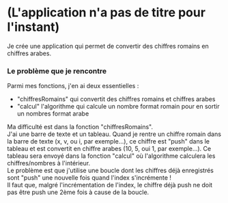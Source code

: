<h1>(L'application n'a pas de titre pour l'instant)</h1>
<p>Je crée une application qui permet de convertir des chiffres romains en chiffres arabes.</p>
<h3>Le problème que je rencontre</h3>
<p>Parmi mes fonctions, j'en ai deux essentielles :</p>
<ul><li>"chiffresRomains" qui convertit des chiffres romains et chiffres arabes</li>
<li>"calcul" l'algorithme qui calcule un nombre format romain pour en sortir un nombres format arabe</li></ul>
<p>Ma difficulté est dans la fonction "chiffresRomains". </br> J'ai une barre de texte et un tableau. Quand je rentre
un chiffre romain dans la barre de texte (x, v, ou i, par exemple...), ce chiffre est "push" dans le tableau et est convertit en chiffre arabes (10, 5, oui 1, par exemple...). Ce tableau sera envoyé dans la fonction "calcul" où l'algorithme calculera les chiffres/nombres à l'intérieur.</br> Le problème est que j'utilise une boucle dont les chiffres déjà enregistrés sont "push" une nouvelle fois quand l'index s'incrémente !</br>
Il faut que, malgré l'incrémentation de l'index, le chiffre déjà push ne doit pas être push une 2ème fois à cause de la boucle.</p>
